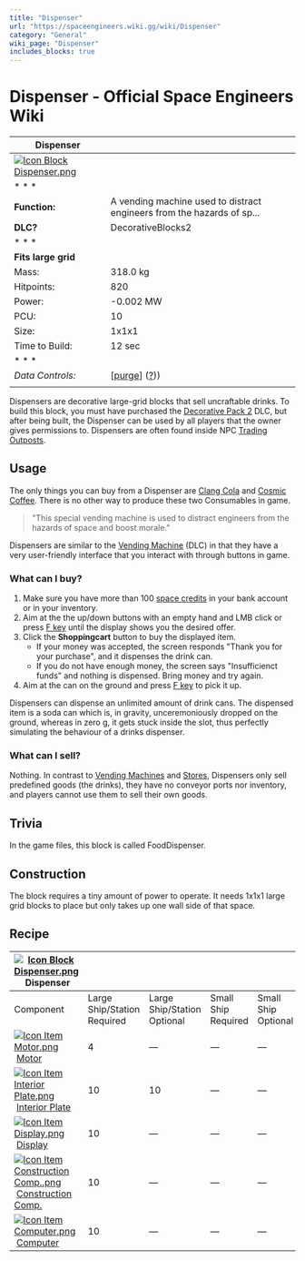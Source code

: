```yaml
---
title: "Dispenser"
url: "https://spaceengineers.wiki.gg/wiki/Dispenser"
category: "General"
wiki_page: "Dispenser"
includes_blocks: true
---
```


# Dispenser - Official Space Engineers Wiki

| Dispenser |     |
| --- | --- |
| [![Icon Block Dispenser.png](https://spaceengineers.wiki.gg/images/Icon_Block_Dispenser.png?ebe60b)](https://spaceengineers.wiki.gg/wiki/File:Icon_Block_Dispenser.png) |     |
| * * * |     |
| **Function:** | A vending machine used to distract engineers from the hazards of sp... |
| **DLC?** | DecorativeBlocks2 |
| * * * |     |
| **Fits large grid** |     |
| Mass: | 318.0 kg |
| Hitpoints: | 820 |
| Power: | \-0.002 MW |
| PCU: | 10  |
| Size: | 1x1x1 |
| Time to Build: | 12 sec |
| * * * |     |
| _Data Controls:_ | \[[purge](https://spaceengineers.wiki.gg/wiki/Dispenser?action=purge)\] ([?](https://spaceengineers.wiki.gg/wiki/Template:Info_Block))) |
|     |     |

Dispensers are decorative large-grid blocks that sell uncraftable drinks. To build this block, you must have purchased the [Decorative Pack 2](https://spaceengineers.wiki.gg/wiki/Decorative_Pack_2 "Decorative Pack 2") DLC, but after being built, the Dispenser can be used by all players that the owner gives permissions to. Dispensers are often found inside NPC [Trading Outposts](https://spaceengineers.wiki.gg/wiki/Trading_Outposts "Trading Outposts").

## Usage

The only things you can buy from a Dispenser are [Clang Cola](https://spaceengineers.wiki.gg/wiki/Clang_Cola "Clang Cola") and [Cosmic Coffee](https://spaceengineers.wiki.gg/wiki/Cosmic_Coffee "Cosmic Coffee"). There is no other way to produce these two Consumables in game.

> "This special vending machine is used to distract engineers from the hazards of space and boost morale."

Dispensers are similar to the [Vending Machine](https://spaceengineers.wiki.gg/wiki/Vending_Machine "Vending Machine") (DLC) in that they have a very user-friendly interface that you interact with through buttons in game.

### What can I buy?

1.  Make sure you have more than 100 [space credits](https://spaceengineers.wiki.gg/wiki/Space_credits "Space credits") in your bank account or in your inventory.
2.  Aim at the the up/down buttons with an empty hand and LMB click or press [F key](https://spaceengineers.wiki.gg/wiki/Key_Bindings "Key Bindings") until the display shows you the desired offer.
3.  Click the **Shoppingcart** button to buy the displayed item.
    *   If your money was accepted, the screen responds "Thank you for your purchase", and it dispenses the drink can.
    *   If you do not have enough money, the screen says "Insufficienct funds" and nothing is dispensed. Bring money and try again.
4.  Aim at the can on the ground and press [F key](https://spaceengineers.wiki.gg/wiki/Key_Bindings "Key Bindings") to pick it up.

Dispensers can dispense an unlimited amount of drink cans. The dispensed item is a soda can which is, in gravity, unceremoniously dropped on the ground, whereas in zero g, it gets stuck inside the slot, thus perfectly simulating the behaviour of a drinks dispenser.

### What can I sell?

Nothing. In contrast to [Vending Machines](https://spaceengineers.wiki.gg/wiki/Vending_Machine "Vending Machine") and [Stores](https://spaceengineers.wiki.gg/wiki/Store "Store"), Dispensers only sell predefined goods (the drinks), they have no conveyor ports nor inventory, and players cannot use them to sell their own goods.

## Trivia

In the game files, this block is called FoodDispenser.

## Construction

The block requires a tiny amount of power to operate. It needs 1x1x1 large grid blocks to place but only takes up one wall side of that space.

## Recipe

| [![Icon Block Dispenser.png](https://spaceengineers.wiki.gg/images/thumb/Icon_Block_Dispenser.png/21px-Icon_Block_Dispenser.png?ebe60b)](https://spaceengineers.wiki.gg/wiki/Dispenser "Dispenser") Dispenser |     |     |     |     |
| --- | --- | --- | --- | --- |
| Component | Large Ship/Station  <br>Required | Large Ship/Station  <br>Optional | Small Ship  <br>Required | Small Ship  <br>Optional |
| [![Icon Item Motor.png](https://spaceengineers.wiki.gg/images/thumb/Icon_Item_Motor.png/21px-Icon_Item_Motor.png?4a2f3f)](https://spaceengineers.wiki.gg/wiki/Motor "Motor") [Motor](https://spaceengineers.wiki.gg/wiki/Motor "Motor") | 4   | —   | —   | —   |
| [![Icon Item Interior Plate.png](https://spaceengineers.wiki.gg/images/thumb/Icon_Item_Interior_Plate.png/21px-Icon_Item_Interior_Plate.png?d80f8e)](https://spaceengineers.wiki.gg/wiki/Interior_Plate "Interior Plate") [Interior Plate](https://spaceengineers.wiki.gg/wiki/Interior_Plate "Interior Plate") | 10  | 10  | —   | —   |
| [![Icon Item Display.png](https://spaceengineers.wiki.gg/images/thumb/Icon_Item_Display.png/21px-Icon_Item_Display.png?a444bc)](https://spaceengineers.wiki.gg/wiki/Display "Display") [Display](https://spaceengineers.wiki.gg/wiki/Display "Display") | 10  | —   | —   | —   |
| [![Icon Item Construction Comp..png](https://spaceengineers.wiki.gg/images/thumb/Icon_Item_Construction_Comp..png/21px-Icon_Item_Construction_Comp..png?cdc26f)](https://spaceengineers.wiki.gg/wiki/Construction_Comp. "Construction Comp.") [Construction Comp.](https://spaceengineers.wiki.gg/wiki/Construction_Comp. "Construction Comp.") | 10  | —   | —   | —   |
| [![Icon Item Computer.png](https://spaceengineers.wiki.gg/images/thumb/Icon_Item_Computer.png/21px-Icon_Item_Computer.png?65c1a4)](https://spaceengineers.wiki.gg/wiki/Computer "Computer") [Computer](https://spaceengineers.wiki.gg/wiki/Computer "Computer") | 10  | —   | —   | —   |
